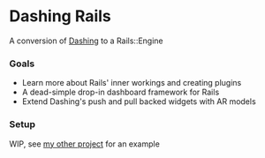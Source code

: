 # Dashing Rails

A conversion of [Dashing](https://github.com/Shopify/dashing) to a Rails::Engine

### Goals

* Learn more about Rails' inner workings and creating plugins
* A dead-simple drop-in dashboard framework for Rails
* Extend Dashing's push and pull backed widgets with AR models

### Setup

WIP, see [my other project](https://github.com/ryansouza/benz-dash) for an example
